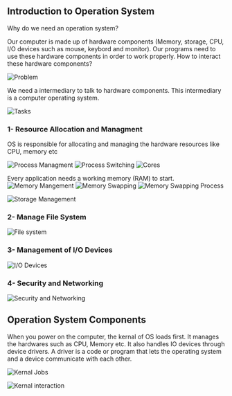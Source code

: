 ## Introduction to Operation System

Why do we need an operation system?

Our computer is made up of hardware components (Memory, storage, CPU, I/O devices such as mouse, keybord and monitor). Our programs need to use these hardware components in order to work properly. How to interact these hardware components?

![Problem](./images/image-1.png)

We need a intermediary to talk to hardware components. This intermediary is a computer operating system.

![Tasks](./images/image-2.png)

### 1- Resource Allocation and Managment

OS is responsible for allocating and managing the hardware resources like CPU, memory etc

![Process Managment](./images/image-3.png)
![Process Switching](./images/image-4.png)
![Cores](./images/images-5.png)

Every application needs a working memory (RAM) to start.
![Memory Mangement](./images/image-6.png)
![Memory Swapping](./images/image-7.png)
![Memory Swapping Process](./images/image-8.png)

![Storage Management](./images/image-9.png)

### 2- Manage File System
![File system](./images/image-10.png)

### 3- Management of I/O Devices
![I/O Devices](./images/image-11.png)

### 4- Security and Networking
![Security and Networking](./images/image-12.png)


## Operation System Components

When you power on the computer, the kernal of OS loads first. It manages the hardwares such as CPU, Memory etc. It also handles IO devices through device drivers. A driver is a code or program that lets the operating system and a device communicate with each other. 

![Kernal Jobs](./images/image-13.png)

![Kernal interaction](./images/image-14.png)